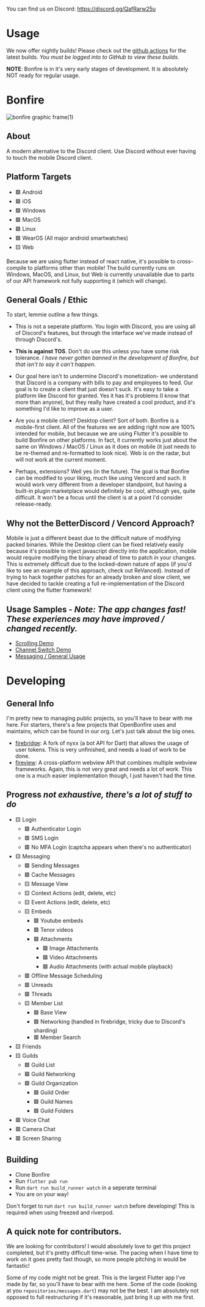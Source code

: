 You can find us on Discord: https://discord.gg/QafRarw25u

# Usage
We now offer nightly builds! Please check out the [github actions](https://github.com/OpenBonfire/bonfire/actions) for the latest builds. _You must be logged into to GitHub to view these builds_.

**NOTE**: Bonfire is in it's very early stages of development. It is absolutely NOT ready for regular usage.

# Bonfire
![bonfire graphic frame(1)](https://github.com/OpenBonfire/bonfire/assets/60072374/2c406136-9e46-4be7-85bd-b16e829d4b83)


## About
A modern alternative to the Discord client. Use Discord without ever having to touch the mobile Discord client.

## Platform Targets
- 🟩 Android
- 🟩 iOS
- 🟩 Windows
- 🟩 MacOS
- 🟩 Linux
- 🟩 WearOS (All major android smartwatches)
- 🟨 Web

Because we are using flutter instead of react native, it's possible to cross-compile to platforms other than mobile! The build currently runs on Windows, MacOS, and Linux, but Web is currently unavailable due to parts of our API framework not fully supporting it (which will change).

## General Goals / Ethic
To start, lemmie outline a few things.
- This is not a seperate platform. You login with Discord, you are using all of Discord's features, but through the interface we've made instead of through Discord's.

- **This is against TOS**. Don't do use this unless you have some risk tolerance. *I have never gotten banned in the development of Bonfire, but that isn't to say it can't happen*.

- Our goal here isn't to undermine Discord's monetization- we understand that Discord is a company with bills to pay and employees to feed. Our goal is to create a client that just doesn't suck. It's easy to take a platform like Discord for granted. Yes it has it's problems (I know that more than anyone), but they really have created a cool product, and it's something I'd like to improve as a user.

- Are you a mobile client? Desktop client? Sort of both. Bonfire is a mobile-first client. All of the features we are adding right now are 100% intended for mobile, but because we are using Flutter it's possible to build Bonfire on other platforms. In fact, it currently works just about the same on Windows / MacOS / Linux as it does on mobile (it just needs to be re-themed and re-formatted to look nice). Web is on the radar, but will not work at the current moment.

- Perhaps, extensions? Well yes (in the future). The goal is that Bonfire can be modified to your liking, much like using Vencord and such. It would work very different from a developer standpoint, but having a built-in plugin marketplace would definitely be cool, although yes, quite difficult. It won't be a focus until the client is at a point I'd consider release-ready.

## Why not the BetterDiscord / Vencord Approach?

Mobile is just a different beast due to the difficult nature of modifying packed binaries. While the Desktop client can be fixed relatively easily because it's possible to inject javascript directly into the application, mobile would require modifying the binary ahead of time to patch in your changes. This is extremely difficult due to the locked-down nature of apps (if you'd like to see an example of this approach, check out ReVanced). Instead of trying to hack together patches for an already broken and slow client, we have decided to tackle creating a full re-implementation of the Discord client using the flutter framework!

## Usage Samples - *Note: The app changes fast! These experiences may have improved / changed recently.*
- [Scrolling Demo](https://imgur.com/a/gFivaVV)
- [Channel Switch Demo](https://imgur.com/a/IVhby8W)
- [Messaging / General Usage](https://vimeo.com/958731239?share=copy)

# Developing
## General Info
I'm pretty new to managing public projects, so you'll have to bear with me here. For starters, there's a few projects that OpenBonfire uses and maintains, which can be found in our org. Let's just talk about the big ones.
- [firebridge](https://github.com/OpenBonfire/firebridge): A fork of nyxx (a bot API for Dart) that allows the usage of user tokens. This is very unfinished, and needs a load of work to be done.
- [fireview](https://github.com/OpenBonfire/fireview): A cross-platform webview API that combines multiple webview frameworks. Again, this is not very great and needs a lot of work. This one is a much easier implementation though, I just haven't had the time.

## Progress *not exhaustive, there's a lot of stuff to do*
- 🟨 Login
  -  🟩 Authenticator Login
  -  🟥 SMS Login
  -  🟥 No MFA Login (captcha appears when there's no authenticator)
- 🟨 Messaging
  - 🟩 Sending Messages
  - 🟩 Cache Messages
  - 🟨 Message View
  - 🟨 Context Actions (edit, delete, etc)
  - 🟨 Event Actions (edit, delete, etc)
  - 🟨 Embeds
     - 🟩 Youtube embeds
     - 🟩 Tenor videos
     - 🟩 Attachments
        - 🟩 Image Attachments
        - 🟩 Video Attachments
        - 🟩 Audio Attachments (with actual mobile playback)
  - 🟥 Offline Message Scheduling
  - 🟥 Unreads
  - 🟥 Threads
  - 🟨 Member List
    - 🟩 Base View
    - 🟩 Networking (handled in firebridge, tricky due to Discord's sharding)
    - 🟥 Member Search
- 🟨 Friends
- 🟨 Guilds
  - 🟩 Guild List
  - 🟩 Guild Networking
  - 🟩 Guild Organization
    - 🟩 Guild Order
    - 🟩 Guild Names
    - 🟩 Guild Folders
- 🟥 Voice Chat
- 🟥 Camera Chat
- 🟥 Screen Sharing

## Building
- Clone Bonfire
- Run `flutter pub run`
- Run `dart run build_runner watch` in a seperate terminal
- You are on your way!

Don't forget to run `dart run build_runner watch` before developing! This is required when using freezed and riverpod.

## A quick note for contributors.
We are looking for contributors! I would absolutely love to get this project completed, but it's pretty difficult time-wise. The pacing when I have time to work on it goes pretty fast though, so more people pitching in would be fantastic!

Some of my code might not be great. This is the largest Flutter app I've made by far, so you'll have to bear with me here. Some of the code (looking at you `repositories/messages.dart`) may not be the best. I am absolutely not opposed to full restructuring if it's reasonable, just bring it up with me first.
